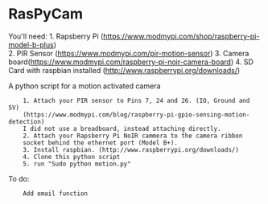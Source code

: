 # RasPyCam

You'll need: 
		1. Rapsberry Pi (https://www.modmypi.com/shop/raspberry-pi-model-b-plus)	
		2. PIR Sensor (https://www.modmypi.com/pir-motion-sensor)
		3. Camera board(https://www.modmypi.com/raspberry-pi-noir-camera-board)
		4. SD Card with raspbian installed (http://www.raspberrypi.org/downloads/)

A python script for a motion activated camera


		1. Attach your PIR sensor to Pins 7, 24 and 26. (IO, Ground and 5V)
		(https://www.modmypi.com/blog/raspberry-pi-gpio-sensing-motion-detection)
		I did not use a breadboard, instead attaching directly. 
		2. Attach your Rapsberry Pi NoIR cammera to the camera ribbon 
		socket behind the ethernet port (Model B+).
		3. Install raspbian. (http://www.raspberrypi.org/downloads/)
		4. Clone this python script
		5. run "Sudo python motion.py"
To do: 

		Add email function
